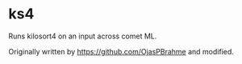 # ks4

Runs kilosort4 on an input across comet ML.

Originally written by https://github.com/OjasPBrahme and modified.
